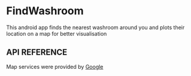 # FindWashroom
This android app finds the nearest washroom around you and plots their location on a map for better visualisation

## API REFERENCE
Map services were provided by [Google](https://developers.google.com/maps/?hl=en)
